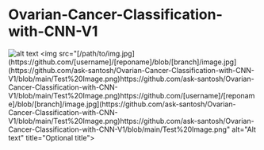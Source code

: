 # Ovarian-Cancer-Classification-with-CNN-V1


![alt text]([https://github.com/[username]/[reponame]/blob/[branch]/image.jpg](https://github.com/ask-santosh/Ovarian-Cancer-Classification-with-CNN-V1/blob/main/Test%20Image.png)https://github.com/ask-santosh/Ovarian-Cancer-Classification-with-CNN-V1/blob/main/Test%20Image.png?raw=true)
<img src="[/path/to/img.jpg](https://github.com/[username]/[reponame]/blob/[branch]/image.jpg](https://github.com/ask-santosh/Ovarian-Cancer-Classification-with-CNN-V1/blob/main/Test%20Image.png)https://github.com/ask-santosh/Ovarian-Cancer-Classification-with-CNN-V1/blob/main/Test%20Image.png)https://github.com/[username]/[reponame]/blob/[branch]/image.jpg](https://github.com/ask-santosh/Ovarian-Cancer-Classification-with-CNN-V1/blob/main/Test%20Image.png)https://github.com/ask-santosh/Ovarian-Cancer-Classification-with-CNN-V1/blob/main/Test%20Image.png" alt="Alt text" title="Optional title">
